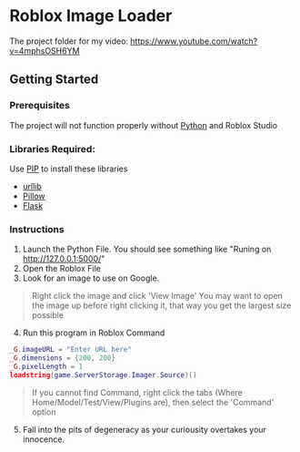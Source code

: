 # Roblox Image Loader

The project folder for my video: https://www.youtube.com/watch?v=4mphsOSH6YM

## Getting Started

### Prerequisites
The project will not function properly without [Python](https://www.python.org/) and Roblox Studio

### Libraries Required:
Use [PIP](https://www.liquidweb.com/kb/install-pip-windows/) to install these libraries
  * [urllib](https://docs.python.org/3/library/urllib.html)
  * [Pillow](https://pillow.readthedocs.io/en/stable/installation.html)
  * [Flask](https://flask.palletsprojects.com/en/1.1.x/installation/#install-flask)

### Instructions
1. Launch the Python File. You should see something like "Runing on http://127.0.0.1:5000/"
2. Open the Roblox File
3. Look for an image to use on Google. 
  > Right click the image and click 'View Image'
  You may want to open the image up before right clicking it, that way you get the largest size possible
4. Run this program in Roblox Command

```lua
_G.imageURL = "Enter URL here"
_G.dimensions = {200, 200}
_G.pixelLength = 1
loadstring(game.ServerStorage.Imager.Source)()
```

  > If you cannot find Command, right click the tabs (Where Home/Model/Test/View/Plugins are), then select the 'Command' option
5. Fall into the pits of degeneracy as your curiousity overtakes your innocence.
